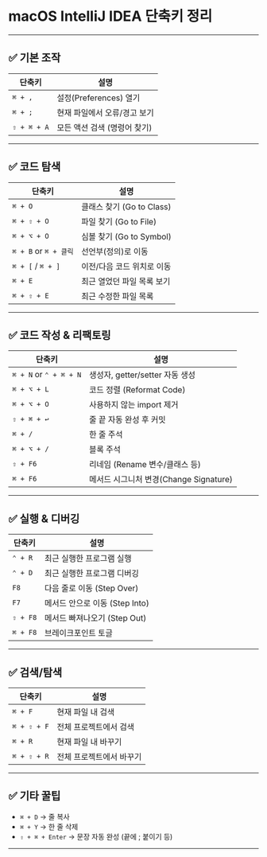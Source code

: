 #  macOS IntelliJ IDEA 단축키 정리

---

## ✅ 기본 조작

| 단축키 | 설명 |
|--------|------|
| `⌘ + ,` | 설정(Preferences) 열기 |
| `⌘ + ;` | 현재 파일에서 오류/경고 보기 |
| `⇧ + ⌘ + A` | 모든 액션 검색 (명령어 찾기) |

---

## ✅ 코드 탐색

| 단축키 | 설명 |
|--------|------|
| `⌘ + O` | 클래스 찾기 (Go to Class) |
| `⌘ + ⇧ + O` | 파일 찾기 (Go to File) |
| `⌘ + ⌥ + O` | 심볼 찾기 (Go to Symbol) |
| `⌘ + B` or `⌘ + 클릭` | 선언부(정의)로 이동 |
| `⌘ + [` / `⌘ + ]` | 이전/다음 코드 위치로 이동 |
| `⌘ + E` | 최근 열었던 파일 목록 보기 |
| `⌘ + ⇧ + E` | 최근 수정한 파일 목록 |

---

## ✅ 코드 작성 & 리팩토링

| 단축키 | 설명 |
|--------|------|
| `⌘ + N` or `⌃ + ⌘ + N` | 생성자, getter/setter 자동 생성 |
| `⌘ + ⌥ + L` | 코드 정렬 (Reformat Code) |
| `⌘ + ⌥ + O` | 사용하지 않는 import 제거 |
| `⇧ + ⌘ + ↩` | 줄 끝 자동 완성 후 커밋 |
| `⌘ + /` | 한 줄 주석 |
| `⌘ + ⌥ + /` | 블록 주석 |
| `⇧ + F6` | 리네임 (Rename 변수/클래스 등) |
| `⌘ + F6` | 메서드 시그니처 변경(Change Signature) |

---

## ✅ 실행 & 디버깅

| 단축키 | 설명 |
|--------|------|
| `⌃ + R` | 최근 실행한 프로그램 실행 |
| `⌃ + D` | 최근 실행한 프로그램 디버깅 |
| `F8` | 다음 줄로 이동 (Step Over) |
| `F7` | 메서드 안으로 이동 (Step Into) |
| `⇧ + F8` | 메서드 빠져나오기 (Step Out) |
| `⌘ + F8` | 브레이크포인트 토글 |

---

## ✅ 검색/탐색

| 단축키 | 설명 |
|--------|------|
| `⌘ + F` | 현재 파일 내 검색 |
| `⌘ + ⇧ + F` | 전체 프로젝트에서 검색 |
| `⌘ + R` | 현재 파일 내 바꾸기 |
| `⌘ + ⇧ + R` | 전체 프로젝트에서 바꾸기 |

---

## ✅ 기타 꿀팁

- `⌘ + D` → 줄 복사
- `⌘ + Y` → 한 줄 삭제
- `⇧ + ⌘ + Enter` → 문장 자동 완성 (끝에 ; 붙이기 등)

---
